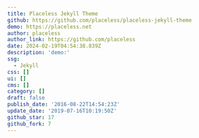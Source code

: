 ```yaml
---
title: Placeless Jekyll Theme
github: https://github.com/placeless/placeless-jekyll-theme
demo: https://placeless.net
author: placeless
author_link: https://github.com/placeless
date: 2024-02-19T04:54:38.839Z
description: 'demo:'
ssg:
  - Jekyll
css: []
ui: []
cms: []
category: []
draft: false
publish_date: '2016-08-22T14:54:23Z'
update_date: '2019-07-16T10:19:50Z'
github_star: 17
github_fork: 7
---
```

